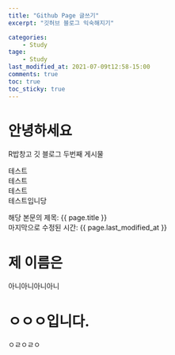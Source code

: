 ```yaml
---
title: "Github Page 글쓰기"
excerpt: "깃허브 블로그 익숙해지기"

categories: 
    - Study
tage: 
    - Study
last_modified_at: 2021-07-09t12:58-15:00
comments: true
toc: true
toc_sticky: true
---
```

# 안녕하세요

R밥창고 깃 블로그 두번째 게시물

테스트  
테스트  
테스트  
테스트입니당  

해당 본문의 제목: {{ page.title }}  
마지막으로 수정된 시간: {{ page.last_modified_at }}


# 제 이름은

아니아니아니아니  



# ㅇㅇㅇ입니다.

ㅇㄹㅇㄹㅇ  